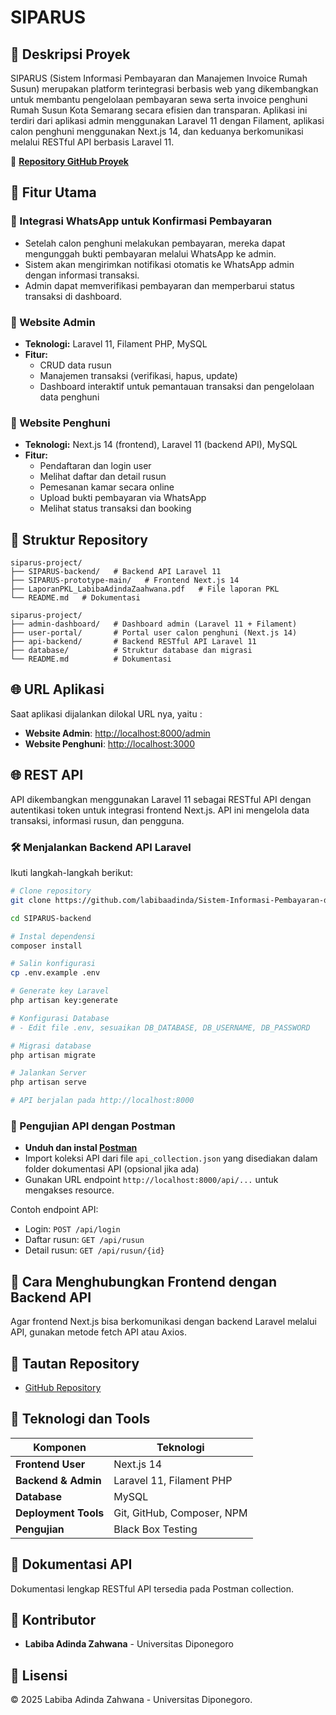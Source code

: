# SIPARUS

## 📌 Deskripsi Proyek
SIPARUS (Sistem Informasi Pembayaran dan Manajemen Invoice Rumah Susun) merupakan platform terintegrasi berbasis web yang dikembangkan untuk membantu pengelolaan pembayaran sewa serta invoice penghuni Rumah Susun Kota Semarang secara efisien dan transparan. Aplikasi ini terdiri dari aplikasi admin menggunakan Laravel 11 dengan Filament, aplikasi calon penghuni menggunakan Next.js 14, dan keduanya berkomunikasi melalui RESTful API berbasis Laravel 11.

📂 **[Repository GitHub Proyek](https://github.com/labibaadinda/Sistem-Informasi-Pembayaran-dan-Pengelolaan-Rusun-Kota-Semarang)**

## 🚀 Fitur Utama

### 🔹 Integrasi WhatsApp untuk Konfirmasi Pembayaran
- Setelah calon penghuni melakukan pembayaran, mereka dapat mengunggah bukti pembayaran melalui WhatsApp ke admin.
- Sistem akan mengirimkan notifikasi otomatis ke WhatsApp admin dengan informasi transaksi.
- Admin dapat memverifikasi pembayaran dan memperbarui status transaksi di dashboard.


### 🔹 Website Admin
- **Teknologi:** Laravel 11, Filament PHP, MySQL
- **Fitur:**
  - CRUD data rusun
  - Manajemen transaksi (verifikasi, hapus, update)
  - Dashboard interaktif untuk pemantauan transaksi dan pengelolaan data penghuni

### 🔹 Website Penghuni
- **Teknologi:** Next.js 14 (frontend), Laravel 11 (backend API), MySQL
- **Fitur:**
  - Pendaftaran dan login user
  - Melihat daftar dan detail rusun
  - Pemesanan kamar secara online
  - Upload bukti pembayaran via WhatsApp
  - Melihat status transaksi dan booking

## 📂 Struktur Repository
```
siparus-project/
├── SIPARUS-backend/   # Backend API Laravel 11
├── SIPARUS-prototype-main/   # Frontend Next.js 14
├── LaporanPKL_LabibaAdindaZaahwana.pdf   # File laporan PKL
└── README.md   # Dokumentasi
```
```
siparus-project/
├── admin-dashboard/   # Dashboard admin (Laravel 11 + Filament)
├── user-portal/       # Portal user calon penghuni (Next.js 14)
├── api-backend/       # Backend RESTful API Laravel 11
├── database/          # Struktur database dan migrasi
└── README.md          # Dokumentasi
```

## 🌐 URL Aplikasi
Saat aplikasi dijalankan dilokal URL nya, yaitu : 
- **Website Admin**: [http://localhost:8000/admin](http://localhost:8000/admin)
- **Website Penghuni**: [http://localhost:3000](http://localhost:3000)

## 🌐 REST API
API dikembangkan menggunakan Laravel 11 sebagai RESTful API dengan autentikasi token untuk integrasi frontend Next.js. API ini mengelola data transaksi, informasi rusun, dan pengguna.

### 🛠 Menjalankan Backend API Laravel

Ikuti langkah-langkah berikut:

```bash
# Clone repository
git clone https://github.com/labibaadinda/Sistem-Informasi-Pembayaran-dan-Pengelolaan-Rusun-Kota-Semarang.git

cd SIPARUS-backend

# Instal dependensi
composer install

# Salin konfigurasi
cp .env.example .env

# Generate key Laravel
php artisan key:generate

# Konfigurasi Database
# - Edit file .env, sesuaikan DB_DATABASE, DB_USERNAME, DB_PASSWORD

# Migrasi database
php artisan migrate

# Jalankan Server
php artisan serve

# API berjalan pada http://localhost:8000
```

### 🔎 Pengujian API dengan Postman

- **Unduh dan instal [Postman](https://www.postman.com/)**
- Import koleksi API dari file `api_collection.json` yang disediakan dalam folder dokumentasi API (opsional jika ada)
- Gunakan URL endpoint `http://localhost:8000/api/...` untuk mengakses resource.

Contoh endpoint API:
- Login: `POST /api/login`
- Daftar rusun: `GET /api/rusun`
- Detail rusun: `GET /api/rusun/{id}`

## 🔎 Cara Menghubungkan Frontend dengan Backend API

Agar frontend Next.js bisa berkomunikasi dengan backend Laravel melalui API, gunakan metode fetch API atau Axios.



## 🔗 Tautan Repository
- [GitHub Repository](https://github.com/labibaadinda/Sistem-Informasi-Pembayaran-dan-Pengelolaan-Rusun-Kota-Semarang)

## 🔗 Teknologi dan Tools
| Komponen             | Teknologi                              |
|----------------------|----------------------------------------|
| **Frontend User**    | Next.js 14                             |
| **Backend & Admin**  | Laravel 11, Filament PHP               |
| **Database**         | MySQL                                  |
| **Deployment Tools** | Git, GitHub, Composer, NPM             |
| **Pengujian**        | Black Box Testing                      |

## 📖 Dokumentasi API
Dokumentasi lengkap RESTful API tersedia pada Postman collection.

## 👥 Kontributor
- **Labiba Adinda Zahwana** - Universitas Diponegoro

## 📌 Lisensi
© 2025 Labiba Adinda Zahwana - Universitas Diponegoro.
